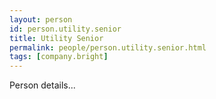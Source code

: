 ```yaml
---
layout: person
id: person.utility.senior
title: Utility Senior
permalink: people/person.utility.senior.html
tags: [company.bright]
---
```


Person details...